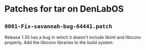# Patches for tar on DenLabOS

## `0001-Fix-savannah-bug-64441.patch`

Release 1.35 has a bug in which it doesn't include libintl and libiconv
properly. Add the libiconv libraries to the build system.
